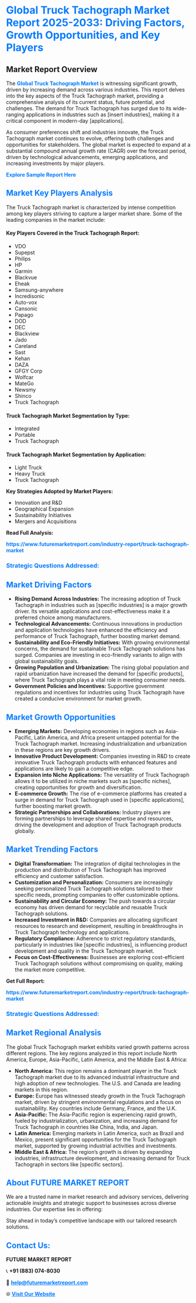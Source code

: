 <h1 style="color: #007BFF;">Global Truck Tachograph Market Report 2025-2033: Driving Factors, Growth Opportunities, and Key Players</h1>

<section id="overview">
<h2>Market Report Overview</h2>
<p>The <a href="https://www.futuremarketreport.com/industry-report/truck-tachograph-market" style="color: #007BFF; text-decoration: none;"><strong>Global Truck Tachograph Market</strong></a> is witnessing significant growth, driven by increasing demand across various industries. This report delves into the key aspects of the Truck Tachograph market, providing a comprehensive analysis of its current status, future potential, and challenges. The demand for Truck Tachograph has surged due to its wide-ranging applications in industries such as [insert industries], making it a critical component in modern-day [applications].</p>
<p>As consumer preferences shift and industries innovate, the Truck Tachograph market continues to evolve, offering both challenges and opportunities for stakeholders. The global market is expected to expand at a substantial compound annual growth rate (CAGR) over the forecast period, driven by technological advancements, emerging applications, and increasing investments by major players.</p>
</section>

<section id="overview">
<p><a href="https://www.futuremarketreport.com/request-sample/reportId=101638" style="color: #007BFF; text-decoration: none;"><strong>Explore Sample Report Here</strong></a></p>
</section>

<section id="key-players">
<h2 style="color: #007BFF;">Market Key Players Analysis</h2>
<p>The Truck Tachograph market is characterized by intense competition among key players striving to capture a larger market share. Some of the leading companies in the market include:</p>
<h4>Key Players Covered in the Truck Tachograph Report:</h4>
<ul><li>VDO</li><li>Supepst</li><li>Philips</li><li>HP</li><li>Garmin</li><li>Blackvue</li><li>Eheak</li><li>Samsung-anywhere</li><li>Incredisonic</li><li>Auto-vox</li><li>Cansonic</li><li>Papago</li><li>DOD</li><li>DEC</li><li>Blackview</li><li>Jado</li><li>Careland</li><li>Sast</li><li>Kehan</li><li>DAZA</li><li>GFGY Corp</li><li>Wolfcar</li><li>MateGo</li><li>Newsmy</li><li>Shinco</li><li>Truck Tachograph</li></ul>
<h4>Truck Tachograph Market Segmentation by Type:</h4>
<ul><li>Integrated</li><li>Portable</li><li>Truck Tachograph</li></ul>

<h4>Truck Tachograph Market Segmentation by Application:</h4>
<ul><li>Light Truck</li><li>Heavy Truck</li><li>Truck Tachograph</li></ul>
<p><strong>Key Strategies Adopted by Market Players:</strong></p>
<ul>
<li>Innovation and R&D</li>
<li>Geographical Expansion</li>
<li>Sustainability Initiatives</li>
<li>Mergers and Acquisitions</li>
</ul>
</section>

<section>
<p><strong>Read Full Analysis: </strong></p><a href="https://www.futuremarketreport.com/industry-report/truck-tachograph-market" style="color: #007BFF; text-decoration: none;"><strong>https://www.futuremarketreport.com/industry-report/truck-tachograph-market</strong></a>
<h3 style="color: #007BFF;">Strategic Questions Addressed:</h3>
</section>

<section id="driving-factors">
<h2 style="color: #007BFF;">Market Driving Factors</h2>
<ul>
<li><strong>Rising Demand Across Industries:</strong> The increasing adoption of Truck Tachograph in industries such as [specific industries] is a major growth driver. Its versatile applications and cost-effectiveness make it a preferred choice among manufacturers.</li>
<li><strong>Technological Advancements:</strong> Continuous innovations in production and application technologies have enhanced the efficiency and performance of Truck Tachograph, further boosting market demand.</li>
<li><strong>Sustainability and Eco-Friendly Initiatives:</strong> With growing environmental concerns, the demand for sustainable Truck Tachograph solutions has surged. Companies are investing in eco-friendly variants to align with global sustainability goals.</li>
<li><strong>Growing Population and Urbanization:</strong> The rising global population and rapid urbanization have increased the demand for [specific products], where Truck Tachograph plays a vital role in meeting consumer needs.</li>
<li><strong>Government Policies and Incentives:</strong> Supportive government regulations and incentives for industries using Truck Tachograph have created a conducive environment for market growth.</li>
</ul>
</section>

<section id="growth-opportunities">
<h2 style="color: #007BFF;">Market Growth Opportunities</h2>
<ul>
<li><strong>Emerging Markets:</strong> Developing economies in regions such as Asia-Pacific, Latin America, and Africa present untapped potential for the Truck Tachograph market. Increasing industrialization and urbanization in these regions are key growth drivers.</li>
<li><strong>Innovative Product Development:</strong> Companies investing in R&D to create innovative Truck Tachograph products with enhanced features and applications are likely to gain a competitive edge.</li>
<li><strong>Expansion into Niche Applications:</strong> The versatility of Truck Tachograph allows it to be utilized in niche markets such as [specific niches], creating opportunities for growth and diversification.</li>
<li><strong>E-commerce Growth:</strong> The rise of e-commerce platforms has created a surge in demand for Truck Tachograph used in [specific applications], further boosting market growth.</li>
<li><strong>Strategic Partnerships and Collaborations:</strong> Industry players are forming partnerships to leverage shared expertise and resources, driving the development and adoption of Truck Tachograph products globally.</li>
</ul>
</section>

<section id="trending-factors">
<h2 style="color: #007BFF;">Market Trending Factors</h2>
<ul>
<li><strong>Digital Transformation:</strong> The integration of digital technologies in the production and distribution of Truck Tachograph has improved efficiency and customer satisfaction.</li>
<li><strong>Customization and Personalization:</strong> Consumers are increasingly seeking personalized Truck Tachograph solutions tailored to their specific needs, prompting companies to offer customizable options.</li>
<li><strong>Sustainability and Circular Economy:</strong> The push towards a circular economy has driven demand for recyclable and reusable Truck Tachograph solutions.</li>
<li><strong>Increased Investment in R&D:</strong> Companies are allocating significant resources to research and development, resulting in breakthroughs in Truck Tachograph technology and applications.</li>
<li><strong>Regulatory Compliance:</strong> Adherence to strict regulatory standards, particularly in industries like [specific industries], is influencing product development and quality in the Truck Tachograph market.</li>
<li><strong>Focus on Cost-Effectiveness:</strong> Businesses are exploring cost-efficient Truck Tachograph solutions without compromising on quality, making the market more competitive.</li>
</ul>
</section>

<section>
<p><strong>Get Full Report: </strong></p><a href="https://www.futuremarketreport.com/industry-report/truck-tachograph-market" style="color: #007BFF; text-decoration: none;"><strong>https://www.futuremarketreport.com/industry-report/truck-tachograph-market</strong></a>
<h3 style="color: #007BFF;">Strategic Questions Addressed:</h3>
</section>


<section id="regional-analysis">
<h2 style="color: #007BFF;">Market Regional Analysis</h2>
<p>The global Truck Tachograph market exhibits varied growth patterns across different regions. The key regions analyzed in this report include North America, Europe, Asia-Pacific, Latin America, and the Middle East & Africa:</p>
<ul>
<li><strong>North America:</strong> This region remains a dominant player in the Truck Tachograph market due to its advanced industrial infrastructure and high adoption of new technologies. The U.S. and Canada are leading markets in this region.</li>
<li><strong>Europe:</strong> Europe has witnessed steady growth in the Truck Tachograph market, driven by stringent environmental regulations and a focus on sustainability. Key countries include Germany, France, and the U.K.</li>
<li><strong>Asia-Pacific:</strong> The Asia-Pacific region is experiencing rapid growth, fueled by industrialization, urbanization, and increasing demand for Truck Tachograph in countries like China, India, and Japan.</li>
<li><strong>Latin America:</strong> Emerging markets in Latin America, such as Brazil and Mexico, present significant opportunities for the Truck Tachograph market, supported by growing industrial activities and investments.</li>
<li><strong>Middle East & Africa:</strong> The region’s growth is driven by expanding industries, infrastructure development, and increasing demand for Truck Tachograph in sectors like [specific sectors].</li>
</ul>
</section>

<footer>
<h2 style="color: #007BFF;">About FUTURE MARKET REPORT</h2>
<p>We are a trusted name in market research and advisory services, delivering actionable insights and strategic support to businesses across diverse industries. Our expertise lies in offering:</p>

<p>Stay ahead in today’s competitive landscape with our tailored research solutions.</p>

<h2 style="color: #007BFF;">Contact Us:</h2>
<p><strong>FUTURE MARKET REPORT</strong></p>
<p>📞 <strong>+91 (883) 074-8030</strong></p>
<p>📧 <strong><a href="mailto:help@futuremarketreport.com" style="color: #007BFF;">help@futuremarketreport.com</a></strong></p>
<p>🌐 <strong><a href="https://www.futuremarketreport.com/" style="color: #007BFF;">Visit Our Website</a></strong></p>
</footer>